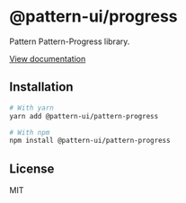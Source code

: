 # @pattern-ui/progress

Pattern Pattern-Progress library.

[View documentation](https://pattern.icu/)

## Installation

```sh
# With yarn
yarn add @pattern-ui/pattern-progress

# With npm
npm install @pattern-ui/pattern-progress
```

## License

MIT
